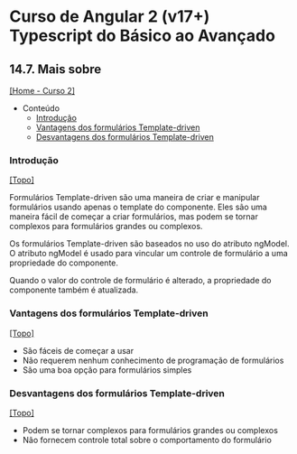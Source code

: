# Curso de Angular 2 (v17+) Typescript do Básico ao Avançado

## 14.7. Mais sobre
[[Home - Curso 2]](../../README.md#curso-2)<br />

- Conteúdo
  - [Introdução](#introdução)
  - [Vantagens dos formulários Template-driven](#vantagens-dos-formulários-template-driven)
  - [Desvantagens dos formulários Template-driven](#desvantagens-dos-formulários-template-driven)

### Introdução
[[Topo]](#)<br />

Formulários Template-driven são uma maneira de criar e manipular formulários usando apenas o template do componente. Eles são uma maneira fácil de começar a criar formulários, mas podem se tornar complexos para formulários grandes ou complexos.

Os formulários Template-driven são baseados no uso do atributo ngModel. O atributo ngModel é usado para vincular um controle de formulário a uma propriedade do componente.

Quando o valor do controle de formulário é alterado, a propriedade do componente também é atualizada.

### Vantagens dos formulários Template-driven
[[Topo]](#)<br />

- São fáceis de começar a usar
- Não requerem nenhum conhecimento de programação de formulários
- São uma boa opção para formulários simples

### Desvantagens dos formulários Template-driven
[[Topo]](#)<br />

- Podem se tornar complexos para formulários grandes ou complexos
- Não fornecem controle total sobre o comportamento do formulário

